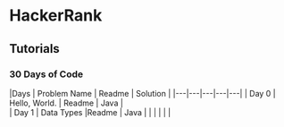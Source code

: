 # HackerRank
## Tutorials

### 30 Days of Code
|Days   |  Problem Name	 | Readme	  | Solution  |
|---|---|---|---|---|
|  Day 0 |  Hello, World. | Readme  | Java  |  
|  Day 1	 |  Data Types	 |Readme   | Java  | 
|   |   |   |   |  
